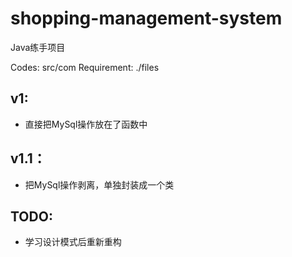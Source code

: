 # shopping-management-system
Java练手项目

Codes: src/com
Requirement: ./files


## v1:

  

 - 直接把MySql操作放在了函数中

  

## v1.1：

 

 - 把MySql操作剥离，单独封装成一个类




## TODO:

 - 学习设计模式后重新重构

	

